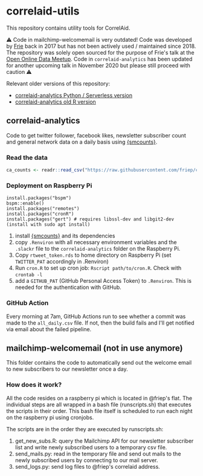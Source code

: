# correlaid-utils
This repository contains utility tools for CorrelAid.

:warning: Code in mailchimp-welcomemail is very outdated! Code was developed by [Frie](https://github.com/friep) back in 2017 but has not been actively used / maintained since 2018. The repository was solely open sourced for the purpose of Frie's talk at the [Open Online Data Meetup](https://www.eventbrite.com/e/the-lazy-data-scientist-automating-things-feat-r-python-aws-and-a-pi-registration-121498787143). Code in `correlaid-analytics` has been updated for another upcoming talk in November 2020 but please still proceed with caution :warning: 

Relevant older versions of this repository: 
- [correlaid-analytics Python / Serverless version](https://github.com/friep/correlaid-utils/releases/tag/serverless-python)
- [correlaid-analytics old R version](https://github.com/friep/correlaid-utils/releases/tag/rstats-old)


## correlaid-analytics
Code to get twitter follower, facebook likes, newsletter subscriber count and general network data on a daily basis using [{smcounts}](https://github.com/friep/smcounts). 

### Read the data 

```r
ca_counts <- readr::read_csv("https://raw.githubusercontent.com/friep/correlaid-utils/main/correlaid-analytics/data/all_daily.csv")
```

### Deployment on Raspberry Pi
```
install.packages("bspm")
bspm::enable()
install.packages("remotes")
install.packages("cronR")
install.packages("gert") # requires libssl-dev and libgit2-dev (install with sudo apt install)
```

1. install [{smcounts}](https://github.com/friep/smcounts) and its dependencies
2. copy `.Renviron` with all necessary environment variables and the `.slackr` file to the `correlaid-analytics` folder on the Raspberry Pi.
3. Copy `rtweet_token.rds` to home directory on Raspberry Pi (set `TWITTER_PAT` accordingly in .Renviron)
4. Run `cron.R` to set up cron job: `Rscript path/to/cron.R`. Check with `crontab -l`
5. add a `GITHUB_PAT` (GitHub Personal Access Token) to `.Renviron`. This is needed for the authentication with GitHub.

### GitHub Action
Every morning at 7am, GitHub Actions run to see whether a commit was made to the `all_daily.csv` file. If not, then the build fails and I'll get notified via email about the failed pipeline. 

## mailchimp-welcomemail (not in use anymore)
This folder contains the code to automatically send out the welcome email to new subscribers to our newsletter once a day. 

### How does it work?
All the code resides on a raspberry pi which is located in @friep's flat. The individual steps are all wrapped in a bash file (runscripts.sh) that executes the scripts in their order. This bash file itself is scheduled to run each night on the raspberry pi using cronjobs. 

The scripts are in the order they are executed by runscripts.sh: 
1. get_new_subs.R: query the Mailchimp API for our newsletter subscriber list and write newly subscribed users to a temporary csv file.
2. send_mails.py: read in the temporary file and send out mails to the newly subscribed users by connecting to our mail server.
3. send_logs.py: send log files to @friep's correlaid address.
